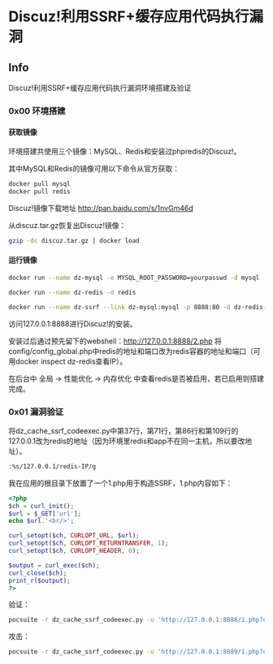 # Discuz!利用SSRF+缓存应用代码执行漏洞

## Info
Discuz!利用SSRF+缓存应用代码执行漏洞环境搭建及验证

### 0x00 环境搭建

#### 获取镜像

环境搭建共使用三个镜像：MySQL、Redis和安装过phpredis的Discuz!。

其中MySQL和Redis的镜像可用以下命令从官方获取：

```bash
docker pull mysql
docker pull redis
```

Discuz!镜像下载地址 http://pan.baidu.com/s/1nvGm46d

从discuz.tar.gz恢复出Discuz!镜像：

```bash
gzip -dc discuz.tar.gz | docker load
```

#### 运行镜像

```bash
docker run --name dz-mysql -e MYSQL_ROOT_PASSWORD=yourpasswd -d mysql

docker run --name dz-redis -d redis

docker run --name dz-ssrf --link dz-mysql:mysql -p 8888:80 -d dz-redis-init apache2 "-DFOREGROUND"
```

访问127.0.0.1:8888进行Discuz!的安装。

安装过后通过预先留下的webshell：http://127.0.0.1:8888/2.php 将 config/config_global.php中redis的地址和端口改为redis容器的地址和端口（可用docker inspect dz-redis查看IP）。

在后台中 全局 -> 性能优化 -> 内存优化 中查看redis是否被启用，若已启用则搭建完成。

### 0x01 漏洞验证

将dz_cache_ssrf_codeexec.py中第37行，第71行，第86行和第109行的127.0.0.1改为redis的地址（因为环境里redis和app不在同一主机，所以要改地址）。

```bash
:%s/127.0.0.1/redis-IP/g
```

我在应用的根目录下放置了一个1.php用于构造SSRF，1.php内容如下：

```php
<?php
$ch = curl_init();
$url = $_GET['url'];
echo $url.'<br/>';

curl_setopt($ch, CURLOPT_URL, $url);
curl_setopt($ch, CURLOPT_RETURNTRANSFER, 1);
curl_setopt($ch, CURLOPT_HEADER, 0);

$output = curl_exec($ch);
curl_close($ch);
print_r($output);
?>
```



验证：

```bash
pocsuite -r dz_cache_ssrf_codeexec.py -u 'http://127.0.0.1:8888/1.php?url=' --verify
```

攻击：

```bash
pocsuite -r dz_cache_ssrf_codeexec.py -u 'http://127.0.0.1:8889/1.php?url=' --attack
```

